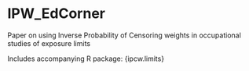 # IPW_EdCorner
Paper on using Inverse Probability of Censoring weights in occupational studies of exposure limits

Includes accompanying R package: {ipcw.limits}
